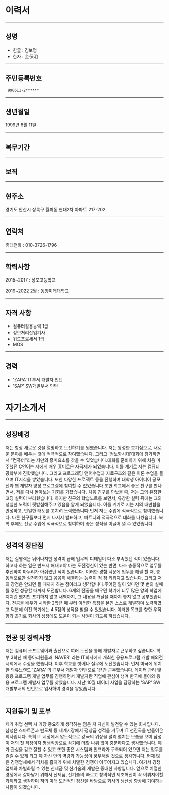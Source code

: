 # 이력서


----
## 성명

* 한글 : 김보명
* 한자 : 金保明

----
## 주민등록번호

     990611-2******

----
## 생년월일

 1999년 6월 11일

----
## 복무기간


----
## 보직


----
## 현주소
경기도 안산시 상록구 월피동 현대2차 아파트 217-202

----
## 연락처

휴대전화 : 010-3726-1796

----
## 학력사항
2015~2017 : 성포고등학교
 
 
2019~2022 2월 : 동양미래대학교


----
## 자격 사항

* 컴퓨터활용능력 1급   
* 정보처리산업기사   
* 워드프로세서 1급   
* MOS  


----
## 경력 
* 'ZARA' IT부서 개발자 인턴
* 'SAP' SW개발부서 인턴 
 

# 자기소개서
----
## 성장배경


저는 항상 새로운 것을 열망하고 도전하기를 원했습니다. 저는 왕성한 호기심으로, 새로운 분야를 배우는 것에 적극적으로 참여했습니다. 그리고 '정보화시대'대회에 참가하면서 "컴퓨터"라는 저만의 흥미요소를 찾을 수 있었습니다.​대회를 준비하기 위해 처음 마주했던 C언어는 저에게 매우 흥미로운 자극제가 되었습니다. 이를 계기로 저는 컴퓨터공학부에 진학했습니다. 그리고 프로그래밍 언어수업과 자료구조와 같은 이론 수업을 들으며 IT지식을 쌓았습니다. 또한 다양한 프로젝트 등을 진행하며 대학생 아이디어 공모전과 웹 개발자 양성 프로그램에 참여할 수 있었습니다.​또한 학교에서 좋은 친구를 만나면서, 저를 다시 돌아보는 기회를 가졌습니다. 처음 친구를 만났을 때, 저는 그의 유창한 코딩 실력이 부러웠습니다. 하지만 친구의 학습노트를 보면서, 유창한 실력 뒤에는 그의 성실한 노력이 뒷받침해주고 있음을 알게 되었습니다. 이를 계기로 저는 저의 태만함을 반성하고, 안일한 태도를 고치려 노력했습니다.먼저 저는 수업에 적극적으로 참여했습니다. 다른 친구들보다 먼저 나서서 발표하고, 파트너와 적극적으로 대화를 나눴습니다. 복학 후에도 전공 수업에 적극적으로 참여하며 좋은 성적을 이끌어 낼 수 있었습니다.


----
## 성격의 장단점

저는 실행력은 뛰어나지만 성격이 급해 업무의 디테일이 다소 부족했던 적이 있습니다.
하고자 하는 일은 반드시 해내고야 마는 도전정신이 있는 반면, 다소 충동적으로 업무를 추진하여 마무리가 아쉬웠던 적이 있습니다.
이러한 경험 덕문에 업무를 해결 할 때, 충동적으로만 실천하지 않고 꼼꼼히 해결하는 능력이 점 점 키워지고 있습니다.
 그리고 저의 장점은 안되면 될 때까지 하는 점이라고 생각합니다.주어진 일이 있다면 몇 번의 실패를 겪던 성공할 때까지 도전합니다. 6개의 전공을 배우던 학기에 너무 많은 양의 학업에 지치긴 했지만 포기하지 않고 새벽까지, 그 내용을 깨달을 때까지 놓지 않고 공부했습니다. 
전공을 배우기 시작한 2학년 때 부터 이러한 특징을 본인 스스로 계발하며 노력하였고 덕분에 이전 학기에는 4.5점의 성적을 받을 수 있었습니다. 이러한 목표를 향한 우직함과 끈기로 회사의 성장에도 도움이 되는 사원이 되도록 하겠습니다.  


----
## 전공 및 경력사항

 저는 컴퓨터 소프트웨어과 출신으로 여러 도전을 통해  개발자로 근무하고 싶습니다. 
학부 3학년 때 동아리원들과 'NAVER' 라는 IT회사에서 개최한 응용프로그램 개발 해외전시회에서 수상을 했습니다. 
이후 학교를 벗어나 실무에 도전했습니다. 먼저 미국에 위치한 의류브랜드 'ZARA' 의 IT부서 개발자 인턴으로 1년간 근무했습니다.
데이터 관리 및 응용 프로그램 개발 업무를 진행하면서 개발자란 직업에 관심이 생겨 한국에 돌아와 응용 프로그램 개발자 업무를 찾았습니다.
지난 10월 데이터 사업을 담당하는 'SAP' SW개발부서의 인턴으로 입사하여 경력을 쌓았습니다.

----
## 지원동기 및 포부
  제가 취업 선택 시 가장 중요하게 생각하는 점은 저 자신이 발전할 수 있는 회사입니다. 
삼성은 스마트폰과 반도체 등 세계시장에서 정상급 성적을 거두며 IT 선진국을 만들어온 회사입니다. 
특히 IT 시장에서 압도적으로 강국의 위상을 널리 떨치는 모습을 보며 
삼성이 저의 첫 직장이자 평생직장으로 삼기에 더할 나위 없이 충분하다고 생각했습니다. 
제가 관심을 갖고 잘할 수 있고 또한 좋은 시스템과 인프라가 구축되어 있으면 저는 업무를 즐길 수 있게 되고 제 자신 안의 역량과 가능성이 풍부해질 것으로 생각합니다. 
현재 많은 경쟁업체에서 격차를 좁히기 위해 치열한 경쟁이 이루어지고 있습니다.
여기서 경쟁업체와 차별화될 수 있는 신제품 및 신기술의 개발은 중대한 사항입니다.
앞으로 치열한 경쟁에서 살아남기 위해서 신제품, 신기술의 빠르고 창의적인 제조혁신이 꼭 이뤄져야할 과제라고 생각하며 저의 미래 도전적인 정신을 바탕으로 회사의 생산성 향상에 기여하는 사람이 되겠습니다.


 












